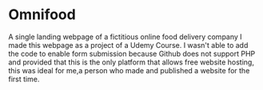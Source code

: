 # Omnifood
A single landing webpage of a fictitious online food delivery company
I made this webpage as a project of a Udemy Course.
I wasn't able to add the code to enable form submission because Github does not support PHP and provided that this is the only platform that allows free website hosting, this was ideal for me,a person who made and published a website for the first time.
